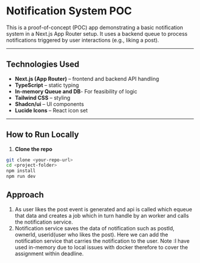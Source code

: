 # Notification System POC

This is a proof-of-concept (POC) app demonstrating a basic notification system in a Next.js App Router setup. It uses a backend queue to process notifications triggered by user interactions (e.g., liking a post).

---

## Technologies Used

- **Next.js (App Router)** – frontend and backend API handling
- **TypeScript** – static typing
- **In-memory Queue and DB**- For feasibility of logic
- **Tailwind CSS** – styling
- **Shadcn/ui** – UI components
- **Lucide Icons** – React icon set

---

## How to Run Locally

1. **Clone the repo**
  ```bash
  git clone <your-repo-url>
  cd <project-folder>
  npm install
  npm run dev
  ```

## Approach

1. As user likes the post event is generated and api is called which equeue that data and creates a job which in turn handle by an worker and calls the notification service. 
2. Notification service saves the data of notification such as postId, ownerId, userid(user who likes the post). Here we can add the notification service that carries the notification to the user.
Note :I have used in-memory due to local issues with docker therefore to cover the assignment within deadline.


